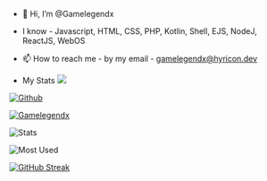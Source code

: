 - 👋 Hi, I’m @Gamelegendx
- I know - Javascript, HTML, CSS, PHP, Kotlin, Shell, EJS, NodeJ, ReactJS, WebOS
- 📫 How to reach me - by my email - gamelegendx@hyricon.dev

- My Stats
![](https://visitor-badge.laobi.icu/badge?page_id=Gamelegendx.CharalambosIoannou)

[![Github](https://img.shields.io/github/followers/Gamelegendx?label=Follow&style=social)](https://github.com/Gamelegendx)

<p align="left"> <a href="https://github.com/Gamelegendx"><img src="https://github-profile-trophy.vercel.app/?username=Gamelegendx" alt="Gamelegendx" /></a> </p>



![Stats](https://github-readme-stats.vercel.app/api?username=Gamelegendx&layout=compact&hide_border=true&hide_title=true&count_private=true&include_all_commits=true&show_icons=true&bg_color=00000000&text_color=c3c6ce&icon_color=4e64f7)

![Most Used](https://github-readme-stats.vercel.app/api/top-langs/?username=Gamelegendx&layout=compact&hide_border=true&show_icons=true&title_color=c3c6ce&text_color=9f9f9f&bg_color=00000000&hide_border=true&icon_color=00000000&count_private=true)

[![GitHub Streak](http://github-readme-streak-stats.herokuapp.com?user=Gamelegendx&theme=tokyonight_duo&hide_border=true&date_format=M%20j%5B%2C%20Y%5D)](https://git.io/streak-stats)
<!---
Gamelegendx/Gamelegendx is a ✨ special ✨ repository because its `README.md` (this file) appears on your GitHub profile.
You can click the Preview link to take a look at your changes.
--->
